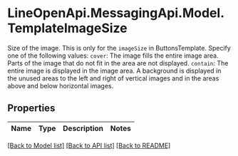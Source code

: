# LineOpenApi.MessagingApi.Model.TemplateImageSize
Size of the image.  This is only for the `imageSize` in ButtonsTemplate. Specify one of the following values:  `cover`: The image fills the entire image area. Parts of the image that do not fit in the area are not displayed. `contain`: The entire image is displayed in the image area. A background is displayed in the unused areas to the left and right of vertical images and in the areas above and below horizontal images. 

## Properties

Name | Type | Description | Notes
------------ | ------------- | ------------- | -------------

[[Back to Model list]](../README.md#documentation-for-models) [[Back to API list]](../README.md#documentation-for-api-endpoints) [[Back to README]](../README.md)

